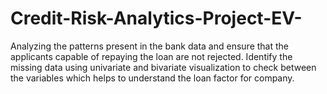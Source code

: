 # Credit-Risk-Analytics-Project-EV-

Analyzing the patterns present in the bank data and ensure that the applicants capable of repaying the loan are not rejected.
Identify the missing data using univariate and bivariate visualization to check between the 
variables which helps to understand the loan factor for company.
